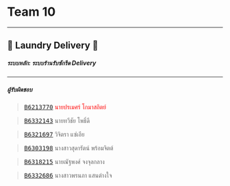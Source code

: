 # Team 10
---
## 🧺 Laundry Delivery 🚚
#####  ระบบหลัก: ระบบร้านรับซักรีด Delivery
---
##### ผู้รับผิดชอบ

> [<kbd>B6213770</kbd>](https://github.com/nicksang1) <span style="color:red">นายปรเมศร์ โกมาสถิตย์</span>

> [<kbd>B6332143</kbd>](https://github.com/Taweechaikxmm) นายทวีชัย โพธิ์ดี

> [<kbd>B6321697</kbd>](https://github.com/wijtra) วิจิตรา แซ่เอีย 

> [<kbd>B6303198</kbd>](https://github.com/sudarat9) นางสาวสุดารัตน์ พร้อมจิตต์

> [<kbd>B6318215</kbd>](https://github.com/luxuryheart) นายณัฐพงศ์ จงจุลกลาง

> [<kbd>B6332686</kbd>](https://github.com/Iiakkkkaii) นางสาวพรนภา แสนต่างใจ
